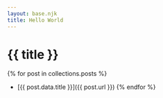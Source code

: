 ```yaml
---
layout: base.njk
title: Hello World
---
```


# {{ title }}

{% for post in collections.posts %}

- [{{ post.data.title }}]({{ post.url }})
  {% endfor %}
